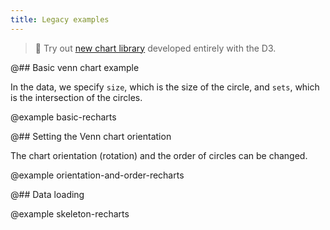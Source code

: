 ```yaml
---
title: Legacy examples
---
```


> 🎉 Try out [new chart library](/data-display/area-chart/area-chart-d3-code/) developed entirely with the D3.

@## Basic venn chart example

In the data, we specify `size`, which is the size of the circle, and `sets`, which is the intersection of the circles.

@example basic-recharts

@## Setting the Venn chart orientation

The chart orientation (rotation) and the order of circles can be changed.

@example orientation-and-order-recharts

@## Data loading

@example skeleton-recharts
